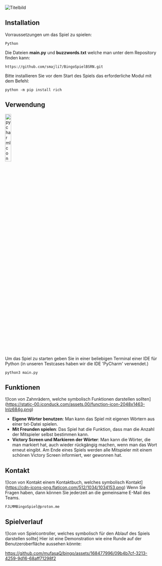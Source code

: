 ![Titelbild](https://github.com/mufasaQ/bingo/assets/168477996/8c78e104-01d0-4205-81ea-be945277e7f7)

## Installation

Vorraussetzungen um das Spiel zu spielen:

```
Python
```
Die Dateien **main.py** und **buzzwords.txt** welche man unter dem Repository finden kann: 
```
https://github.com/smajli7/BingoSpielBSRN.git
```
Bitte installieren Sie vor dem Start des Spiels das erforderliche Modul mit dem Befehl:
```
python -m pip install rich
```


## Verwendung
<img src="https://github.com/smajli7/BingoSpielBSRN/assets/109920023/03a7ed2d-aa7f-47cf-ac5a-94539169892f" alt="pycharmIcon" width="20%">

Um das Spiel zu starten geben Sie in einer beliebigen Terminal einer IDE für Python (in unseren Testcases haben wir die IDE 'PyCharm' verwendet.)

```
python3 main.py
```
## Funktionen
![Icon von Zahnrädern, welche symbolisch Funktionen darstellen sollten] (https://static-00.iconduck.com/assets.00/function-icon-2048x1463-lnlz684g.png)

- **Eigene Wörter benutzen**: Man kann das Spiel mit eigenen Wörtern aus einer txt-Datei spielen.
- **Mit Freunden spielen**: Das Spiel hat die Funktion, dass man die Anzahl der Mitspieler selbst bestimmen kann.
- **Victory Screen und Markieren der Wörter**: Man kann die Wörter, die man markiert hat, auch wieder rückgängig machen, wenn man das Wort erneut eingibt. Am Ende eines Spiels werden alle Mitspieler mit einem schönen Victory Screen informiert, wer gewonnen hat.

## Kontakt
![Icon von Kontakt einem Kontaktbuch, welches symbolisch Kontakt] (https://cdn-icons-png.flaticon.com/512/1034/1034153.png)
Wenn Sie Fragen haben, dann können Sie jederzeit an die gemeinsame E-Mail des Teams.

```
FJLMMBingoSpiel@proton.me
```

## Spielverlauf
![Icon von Spielcontroller, welches symbolisch für den Ablauf des Spiels darstellen sollte]
Hier ist eine Demonstration wie eine Runde auf der Benutzeroberfläche aussehen könnte:

https://github.com/mufasaQ/bingo/assets/168477996/09b4b7cf-3213-4259-9d16-68aff71298f2
